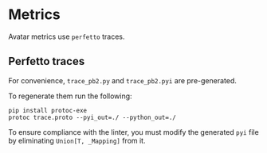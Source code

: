 # Metrics

Avatar metrics use `perfetto` traces.

## Perfetto traces

For convenience, `trace_pb2.py` and `trace_pb2.pyi` are pre-generated.

To regenerate them run the following:

```
pip install protoc-exe
protoc trace.proto --pyi_out=./ --python_out=./
```

To ensure compliance with the linter, you must modify the generated
`pyi` file by eliminating `Union[T, _Mapping]` from it.
